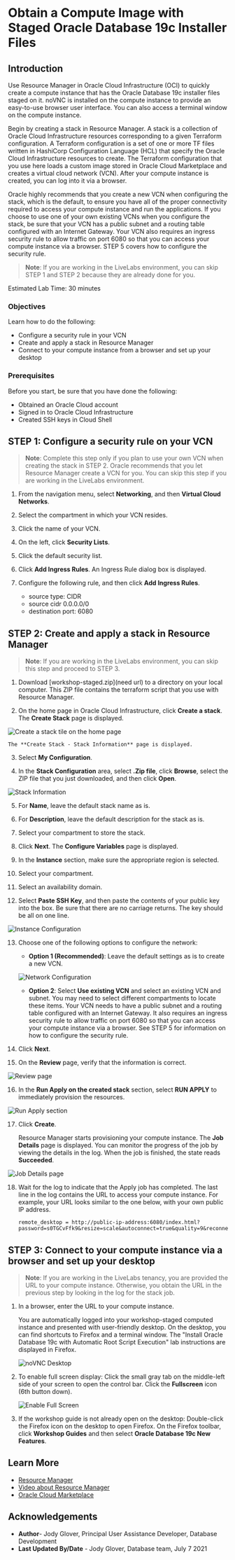 # Obtain a Compute Image with Staged Oracle Database 19c Installer Files

## Introduction
Use Resource Manager in Oracle Cloud Infrastructure (OCI) to quickly create a compute instance that has the Oracle Database 19c installer files staged on it. noVNC is installed on the compute instance to provide an easy-to-use browser user interface. You can also access a terminal window on the compute instance.

Begin by creating a stack in Resource Manager. A stack is a collection of Oracle Cloud Infrastructure resources corresponding to a given Terraform configuration. A Terraform configuration is a set of one or more TF files written in HashiCorp Configuration Language (HCL) that specify the Oracle Cloud Infrastructure resources to create. The Terraform configuration that you use here loads a custom image stored in Oracle Cloud Marketplace and creates a virtual cloud network (VCN). After your compute instance is created, you can log into it via a browser.

Oracle highly recommends that you create a new VCN when configuring the stack, which is the default, to ensure you have all of the proper connectivity required to access your compute instance and run the applications. If you choose to use one of your own existing VCNs when you configure the stack, be sure that your VCN has a public subnet and a routing table configured with an Internet Gateway. Your VCN also requires an ingress security rule to allow traffic on port 6080 so that you can access your compute instance via a browser. STEP 5 covers how to configure the security rule.

> **Note**: If you are working in the LiveLabs environment, you can skip STEP 1 and STEP 2 because they are already done for you.

Estimated Lab Time: 30 minutes

### Objectives

Learn how to do the following:

- Configure a security rule in your VCN
- Create and apply a stack in Resource Manager
- Connect to your compute instance from a browser and set up your desktop


### Prerequisites

Before you start, be sure that you have done the following:

- Obtained an Oracle Cloud account
- Signed in to Oracle Cloud Infrastructure
- Created SSH keys in Cloud Shell

## **STEP 1**: Configure a security rule on your VCN

> **Note**: Complete this step only if you plan to use your own VCN when creating the stack in STEP 2. Oracle recommends that you let Resource Manager create a VCN for you. You can skip this step if you are working in the LiveLabs environment.

1. From the navigation menu, select **Networking**, and then **Virtual Cloud Networks**.

2. Select the compartment in which your VCN resides.

3. Click the name of your VCN.

4. On the left, click **Security Lists**.

5. Click the default security list.

6. Click **Add Ingress Rules**. An Ingress Rule dialog box is displayed.

7. Configure the following rule, and then click **Add Ingress Rules**.

    - source type: CIDR
    - source cidr 0.0.0.0/0
    - destination port: 6080


## **STEP 2**: Create and apply a stack in Resource Manager

> **Note**: If you are working in the LiveLabs environment, you can skip this step and proceed to STEP 3.

1. Download [workshop-staged.zip](need url) to a directory on your local computer. This ZIP file contains the terraform script that you use with Resource Manager.

2. On the home page in Oracle Cloud Infrastructure, click **Create a stack**. The **Create Stack** page is displayed.

  ![Create a stack tile on the home page](images/create-a-stack.png)

    The **Create Stack - Stack Information** page is displayed.

3. Select **My Configuration**.

4. In the **Stack Configuration** area, select **.Zip file**, click **Browse**, select the ZIP file that you just downloaded, and then click **Open**.

  ![Stack Information](images/stack-information-page.png "Stack Information page")

5. For **Name**, leave the default stack name as is.

6. For **Description**, leave the default description for the stack as is.

7. Select your compartment to store the stack.

8. Click **Next**. The **Configure Variables** page is displayed.

9. In the **Instance** section, make sure the appropriate region is selected.

10. Select your compartment.

11. Select an availability domain.

12. Select **Paste SSH Key**, and then paste the contents of your public key into the box. Be sure that there are no carriage returns. The key should be all on one line.

  ![Instance Configuration](images/instance-configuration.png "Instance Configuration")

13. Choose one of the following options to configure the network:

    - **Option 1 (Recommended)**: Leave the default settings as is to create a new VCN.

    ![Network Configuration](images/network-configuration.png "Network Configuration")

    - **Option 2**: Select **Use existing VCN** and select an existing VCN and subnet. You may need to select different compartments to locate these items. Your VCN needs to have a public subnet and a routing table configured with an Internet Gateway. It also requires an ingress security rule to allow traffic on port 6080 so that you can access your compute instance via a browser. See STEP 5 for information on how to configure the security rule.

14. Click **Next**.

15. On the **Review** page, verify that the information is correct.

  ![Review page](images/review-page.png "Review page")

16. In the **Run Apply on the created stack** section, select **RUN APPLY** to immediately provision the resources.

  ![Run Apply section](images/run-apply-section.png "Run Apply Section")

17. Click **Create**.

    Resource Manager starts provisioning your compute instance. The **Job Details** page is displayed. You can monitor the progress of the job by viewing the details in the log. When the job is finished, the state reads **Succeeded**.

  ![Job Details page](images/job-details-page.png "Job Details page")

18. Wait for the log to indicate that the Apply job has completed. The last line in the log contains the URL to access your compute instance. For example, your URL looks similar to the one below, with your own public IP address.

    ```
    remote_desktop = http://public-ip-address:6080/index.html?password=s0TGCvFfk9&resize=scale&autoconnect=true&quality=9&reconnect=true
    ```


## **STEP 3**: Connect to your compute instance via a browser and set up your desktop

> **Note**: If you are working in the LiveLabs tenancy, you are provided the URL to your compute instance. Otherwise, you obtain the URL in the previous step by looking in the log for the stack job.

1. In a browser, enter the URL to your compute instance.

   You are automatically logged into your workshop-staged computed instance and presented with user-friendly desktop. On the desktop, you can find shortcuts to Firefox and a terminal window. The "Install Oracle Database 19c with Automatic Root Script Execution" lab instructions are displayed in Firefox.

    ![noVNC Desktop](images/noVNC-desktop.png "noVNC Desktop")

2. To enable full screen display: Click the small gray tab on the middle-left side of your screen to open the control bar. Click the **Fullscreen** icon (6th button down).

    ![Enable Full Screen](images/enable-full-screen.png "Enable Full Screen")

3. If the workshop guide is not already open on the desktop: Double-click the Firefox icon on the desktop to open Firefox. On the Firefox toolbar, click **Workshop Guides** and then select **Oracle Database 19c New Features**.



## Learn More

- [Resource Manager](https://docs.oracle.com/en-us/iaas/Content/ResourceManager/Concepts/landing.htm#ResourceManager)
- [Video about Resource Manager](https://youtu.be/udJdVCz5HYs)
- [Oracle Cloud Marketplace](https://cloudmarketplace.oracle.com/marketplace/en_US/homePage.jspx)

## Acknowledgements

- **Author**- Jody Glover, Principal User Assistance Developer, Database Development
- **Last Updated By/Date** - Jody Glover, Database team, July 7 2021
